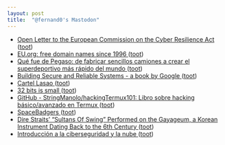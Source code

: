 ```yaml
---
layout: post
title:  "@fernand0's Mastodon"
---
```

*  [Open Letter to the European Commission on the Cyber Resilience Act ](https://newsroom.eclipse.org/news/announcements/open-letter-european-commission-cyber-resilience-ac) ([toot](https://mastodon.social/@fernand0/110560157971791157))
*  [EU.org: free domain names since 1996 ](https://nic.eu.org) ([toot](https://mastodon.social/@fernand0/110559997724791891))
*  [Qué fue de Pegaso: de fabricar sencillos camiones a crear el superdeportivo más rápido del mundo ](https://www.xataka.com/movilidad/que-fue-pegaso-fabricar-sencillos-camiones-a-crear-superdeportivo-rapido-mund) ([toot](https://mastodon.social/@fernand0/110559790511969638))
*  [Building Secure and Reliable Systems - a book by Google ](https://google.github.io/building-secure-and-reliable-systems) ([toot](https://mastodon.social/@fernand0/110559567128172347))
*  [Cartel Lasao ](https://www.flickr.com/photos/fernand0/52952218316) ([toot](https://mastodon.social/@fernand0/110559256435629317))
*  [32 bits is small ](https://wizardzines.com) ([toot](https://mastodon.social/@fernand0/110559215538970262))
*  [GitHub - StringManolo/hackingTermux101: Libro sobre hacking básico/avanzado en Termux ](https://github.com/StringManolo/hackingTermux10) ([toot](https://mastodon.social/@fernand0/110559028157202143))
*  [SpaceBadgers ](https://badgers.space) ([toot](https://mastodon.social/@fernand0/110558920330152495))
*  [Dire Straits’ “Sultans Of Swing” Performed on the Gayageum, a Korean Instrument Dating Back to the 6th Century ](https://www.openculture.com/2023/06/sultans-of-swing-performed-on-the-gayageum.htm) ([toot](https://mastodon.social/@fernand0/110558571904372262))
*  [Introducción a la ciberseguridad y la nube ](http://www.unizar.es/actualidad/vernoticia_ng.php?id=7371) ([toot](https://mastodon.social/@fernand0/110558397219790543))
